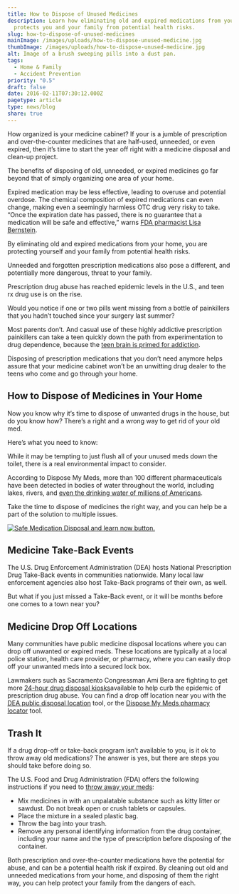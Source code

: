 ```yaml
---
title: How to Dispose of Unused Medicines
description: Learn how eliminating old and expired medications from your home,
  protects you and your family from potential health risks.
slug: how-to-dispose-of-unused-medicines
mainImage: /images/uploads/how-to-dispose-unused-medicine.jpg
thumbImage: /images/uploads/how-to-dispose-unused-medicine.jpg
alt: Image of a brush sweeping pills into a dust pan.
tags:
  - Home & Family
  - Accident Prevention
priority: "0.5"
draft: false
date: 2016-02-11T07:30:12.000Z
pagetype: article
type: news/blog
share: true
---
```

How organized is your medicine cabinet? If your is a jumble of prescription and over-the-counter medicines that are half-used, unneeded, or even expired, then it’s time to start the year off right with a medicine disposal and clean-up project.

The benefits of disposing of old, unneeded, or expired medicines go far beyond that of simply organizing one area of your home.

Expired medication may be less effective, leading to overuse and potential overdose. The chemical composition of expired medications can even change, making even a seemingly harmless OTC drug very risky to take. “Once the expiration date has passed, there is no guarantee that a medication will be safe and effective,” warns [FDA pharmacist Lisa Bernstein](http://www.fda.gov/drugs/resourcesforyou/specialfeatures/ucm481139.htm).

By eliminating old and expired medications from your home, you are protecting yourself and your family from potential health risks.

Unneeded and forgotten prescription medications also pose a different, and potentially more dangerous, threat to your family.

Prescription drug abuse has reached epidemic levels in the U.S., and teen rx drug use is on the rise.

Would you notice if one or two pills went missing from a bottle of painkillers that you hadn’t touched since your surgery last summer?

Most parents don’t. And casual use of these highly addictive prescription painkillers can take a teen quickly down the path from experimentation to drug dependence, because the [teen brain is primed for addiction](/news/blog/the-teen-brain-primed-for-addiction).

Disposing of prescription medications that you don’t need anymore helps assure that your medicine cabinet won’t be an unwitting drug dealer to the teens who come and go through your home.

## How to Dispose of Medicines in Your Home

Now you know why it’s time to dispose of unwanted drugs in the house, but do you know how? There’s a right and a wrong way to get rid of your old med.

Here’s what you need to know:

While it may be tempting to just flush all of your unused meds down the toilet, there is a real environmental impact to consider.

According to Dispose My Meds, more than 100 different pharmaceuticals have been detected in bodies of water throughout the world, including lakes, rivers, and [even the drinking water of millions of Americans](http://www.disposemymeds.org/index.php/environmental-impact).

Take the time to dispose of medicines the right way, and you can help be a part of the solution to multiple issues.

[![Safe Medication Disposal and learn now button.](/images/uploads/rxg-cta-disposerx-med-disposal.png "Safe Medication Disposal.")](https://disposerx.com/ "DisposeRx Link")

## Medicine Take-Back Events

The U.S. Drug Enforcement Administration (DEA) hosts National Prescription Drug Take-Back events in communities nationwide. Many local law enforcement agencies also host Take-Back programs of their own, as well.

But what if you just missed a Take-Back event, or it will be months before one comes to a town near you?

## Medicine Drop Off Locations

Many communities have public medicine disposal locations where you can drop off unwanted or expired meds. These locations are typically at a local police station, health care provider, or pharmacy, where you can easily drop off your unwanted meds into a secured lock box.

Lawmakers such as Sacramento Congressman Ami Bera are fighting to get more [24-hour drug disposal kiosks](/news/blog/sacramento-congressman-ami-bera-fights-for-rx-drug-prevention)available to help curb the epidemic of prescription drug abuse. You can find a drop off location near you with the [DEA public disposal location](https://apps.deadiversion.usdoj.gov/pubdispsearch/spring/main;jsessionid=BoCy_g7q1AVDMIZeKNEEy2SI0rxDyebsEXmvu-V1.web1?execution=e1s1) tool, or the [Dispose My Meds pharmacy locator](https://disposemymeds.org/medicine-disposal-locator/) tool.

## Trash It

If a drug drop-off or take-back program isn’t available to you, is it ok to throw away old medications? The answer is yes, but there are steps you should take before doing so.

The U.S. Food and Drug Administration (FDA) offers the following instructions if you need to [throw away your meds](http://www.fda.gov/Drugs/ResourcesForYou/Consumers/BuyingUsingMedicineSafely/EnsuringSafeUseofMedicine/SafeDisposalofMedicines/ucm186187.htm):

* Mix medicines in with an unpalatable substance such as kitty litter or sawdust. Do not break open or crush tablets or capsules.
* Place the mixture in a sealed plastic bag.
* Throw the bag into your trash.
* Remove any personal identifying information from the drug container, including your name and the type of prescription before disposing of the container.

Both prescription and over-the-counter medications have the potential for abuse, and can be a potential health risk if expired. By cleaning out old and unneeded medications from your home, and disposing of them the right way, you can help protect your family from the dangers of each.